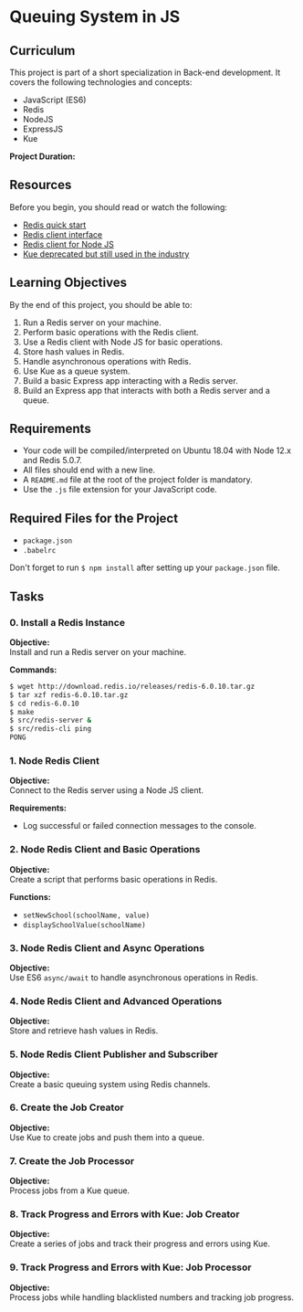 # Queuing System in JS

## Curriculum
This project is part of a short specialization in Back-end development. It covers the following technologies and concepts:
- JavaScript (ES6)
- Redis
- NodeJS
- ExpressJS
- Kue

**Project Duration:**  

## Resources
Before you begin, you should read or watch the following:
- [Redis quick start](https://redis.io/docs/getting-started/)
- [Redis client interface](https://redis.io/docs/manual/clients/)
- [Redis client for Node JS](https://github.com/NodeRedis/node-redis)
- [Kue deprecated but still used in the industry](https://github.com/Automattic/kue)

## Learning Objectives
By the end of this project, you should be able to:
1. Run a Redis server on your machine.
2. Perform basic operations with the Redis client.
3. Use a Redis client with Node JS for basic operations.
4. Store hash values in Redis.
5. Handle asynchronous operations with Redis.
6. Use Kue as a queue system.
7. Build a basic Express app interacting with a Redis server.
8. Build an Express app that interacts with both a Redis server and a queue.

## Requirements
- Your code will be compiled/interpreted on Ubuntu 18.04 with Node 12.x and Redis 5.0.7.
- All files should end with a new line.
- A `README.md` file at the root of the project folder is mandatory.
- Use the `.js` file extension for your JavaScript code.

## Required Files for the Project
- `package.json`
- `.babelrc`

Don't forget to run `$ npm install` after setting up your `package.json` file.

## Tasks

### 0. Install a Redis Instance
**Objective:**  
Install and run a Redis server on your machine.

**Commands:**
```sh
$ wget http://download.redis.io/releases/redis-6.0.10.tar.gz
$ tar xzf redis-6.0.10.tar.gz
$ cd redis-6.0.10
$ make
$ src/redis-server &
$ src/redis-cli ping
PONG
```
### 1. Node Redis Client
**Objective:**  
Connect to the Redis server using a Node JS client.

**Requirements:**
- Log successful or failed connection messages to the console.

### 2. Node Redis Client and Basic Operations
**Objective:**  
Create a script that performs basic operations in Redis.

**Functions:**
- `setNewSchool(schoolName, value)`
- `displaySchoolValue(schoolName)`

### 3. Node Redis Client and Async Operations
**Objective:**  
Use ES6 `async/await` to handle asynchronous operations in Redis.

### 4. Node Redis Client and Advanced Operations
**Objective:**  
Store and retrieve hash values in Redis.

### 5. Node Redis Client Publisher and Subscriber
**Objective:**  
Create a basic queuing system using Redis channels.

### 6. Create the Job Creator
**Objective:**  
Use Kue to create jobs and push them into a queue.

### 7. Create the Job Processor
**Objective:**  
Process jobs from a Kue queue.

### 8. Track Progress and Errors with Kue: Job Creator
**Objective:**  
Create a series of jobs and track their progress and errors using Kue.

### 9. Track Progress and Errors with Kue: Job Processor
**Objective:**  
Process jobs while handling blacklisted numbers and tracking job progress.
